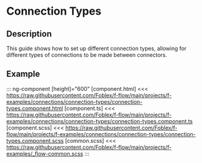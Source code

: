 ﻿# Connection Types

## Description

This guide shows how to set up different connection types, allowing for different types of connections to be made between connectors.

## Example

::: ng-component <connection-types></connection-types> [height]="600"
[component.html] <<< https://raw.githubusercontent.com/Foblex/f-flow/main/projects/f-examples/connections/connection-types/connection-types.component.html
[component.ts] <<< https://raw.githubusercontent.com/Foblex/f-flow/main/projects/f-examples/connections/connection-types/connection-types.component.ts
[component.scss] <<< https://raw.githubusercontent.com/Foblex/f-flow/main/projects/f-examples/connections/connection-types/connection-types.component.scss
[common.scss] <<< https://raw.githubusercontent.com/Foblex/f-flow/main/projects/f-examples/_flow-common.scss
:::



